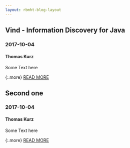 ```yaml
---
layout: rbmht-blog-layout
---
```



## Vind - Information Discovery for Java
### 2017-10-04
#### Thomas Kurz
Some Text here

{:.more}
[READ MORE](posts/testblog.html)

## Second one
### 2017-10-04
#### Thomas Kurz
Some Text here

{:.more}
[READ MORE](posts/testblog.html)